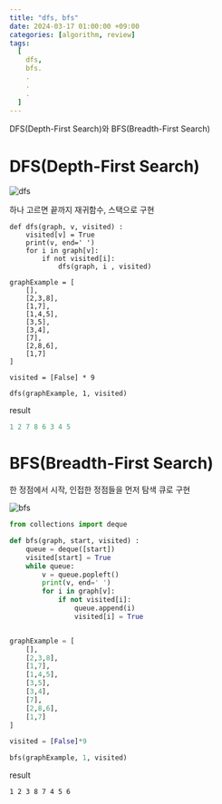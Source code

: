 ```yaml
---
title: "dfs, bfs"
date: 2024-03-17 01:00:00 +09:00
categories: [algorithm, review]
tags:
  [
    dfs,
    bfs.
    .
    .
    .
  ]
---
```


DFS(Depth-First Search)와 BFS(Breadth-First Search)

# DFS(Depth-First Search)

![dfs](https://velog.velcdn.com/images/gusdh2/post/39a06f87-7153-40c0-925d-2a3b52daeeab/image.gif)

하나 고르면 끝까지
재귀함수, 스택으로 구현

```pyhon
def dfs(graph, v, visited) :
    visited[v] = True
    print(v, end=' ')
    for i in graph[v]:
        if not visited[i]:
            dfs(graph, i , visited)

graphExample = [
    [],
    [2,3,8],
    [1,7],
    [1,4,5],
    [3,5],
    [3,4],
    [7],
    [2,8,6],
    [1,7]
]

visited = [False] * 9

dfs(graphExample, 1, visited)
```
result
```python
1 2 7 8 6 3 4 5
```

# BFS(Breadth-First Search)

한 정점에서 시작, 인접한 정점들을 먼저 탐색
큐로 구현

![bfs](https://velog.velcdn.com/images/gusdh2/post/85667c54-7a99-4540-a9f9-8b283bc1e519/image.gif)

```python
from collections import deque

def bfs(graph, start, visited) :
    queue = deque([start])
    visited[start] = True
    while queue:
        v = queue.popleft()
        print(v, end=' ')
        for i in graph[v]:
            if not visited[i]:
                queue.append(i)
                visited[i] = True


graphExample = [
    [],
    [2,3,8],
    [1,7],
    [1,4,5],
    [3,5],
    [3,4],
    [7],
    [2,8,6],
    [1,7]
]

visited = [False]*9

bfs(graphExample, 1, visited)
```
result
```
1 2 3 8 7 4 5 6 
```

